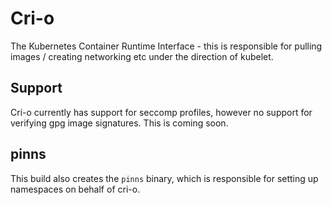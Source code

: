 # Cri-o

The Kubernetes Container Runtime Interface - this is responsible for
pulling images / creating networking etc under the direction of kubelet.

## Support

Cri-o currently has support for seccomp profiles, however no support for
verifying gpg image signatures. This is coming soon.

## pinns

This build also creates the `pinns` binary, which is responsible for
setting up namespaces on behalf of cri-o.
